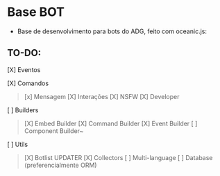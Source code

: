# Base BOT
- Base de desenvolvimento para bots do ADG, feito com oceanic.js:
## TO-DO:
[X] Eventos

[X] Comandos
> [x] Mensagem
> [X] Interações
> [X] NSFW
> [X] Developer

[ ] Builders
> [X] Embed Builder
> [X] Command Builder
> [X] Event Builder
> [ ] Component Builder~

[ ] Utils
> [X] Botlist UPDATER
> [X] Collectors
> [ ] Multi-language
> [ ] Database (preferencialmente ORM)